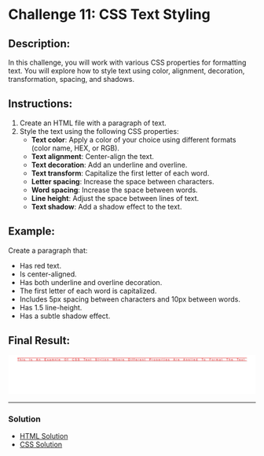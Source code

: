 # Challenge 11: CSS Text Styling

## Description:

In this challenge, you will work with various CSS properties for formatting text. You will explore how to style text using color, alignment, decoration, transformation, spacing, and shadows.

## Instructions:

1. Create an HTML file with a paragraph of text.
2. Style the text using the following CSS properties:
   - **Text color**: Apply a color of your choice using different formats (color name, HEX, or RGB).
   - **Text alignment**: Center-align the text.
   - **Text decoration**: Add an underline and overline.
   - **Text transform**: Capitalize the first letter of each word.
   - **Letter spacing**: Increase the space between characters.
   - **Word spacing**: Increase the space between words.
   - **Line height**: Adjust the space between lines of text.
   - **Text shadow**: Add a shadow effect to the text.

## Example:

Create a paragraph that:
- Has red text.
- Is center-aligned.
- Has both underline and overline decoration.
- The first letter of each word is capitalized.
- Includes 5px spacing between characters and 10px between words.
- Has 1.5 line-height.
- Has a subtle shadow effect.

## Final Result:

![Final Result Image](../Images/Challenge11Result.png)

---

### Solution

- [HTML Solution](./index.html)
- [CSS Solution](./styles.css)